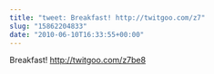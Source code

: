 ```yaml
---
title: "tweet: Breakfast! http://twitgoo.com/z7"
slug: "15862204833"
date: "2010-06-10T16:33:55+00:00"
---
```

Breakfast! http://twitgoo.com/z7be8